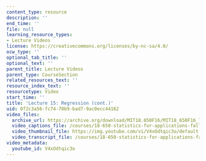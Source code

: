 ```yaml
---
content_type: resource
description: ''
end_time: ''
file: null
learning_resource_types:
- Lecture Videos
license: https://creativecommons.org/licenses/by-nc-sa/4.0/
ocw_type: ''
optional_tab_title: ''
optional_text: ''
parent_title: Lecture Videos
parent_type: CourseSection
related_resources_text: ''
resource_index_text: ''
resourcetype: Video
start_time: ''
title: 'Lecture 15: Regression (cont.)'
uid: 0f2c3a56-fc74-70b9-bad7-9ac0ecc44162
video_files:
  archive_url: https://archive.org/download/MIT18.650F16/MIT18_650F16_lec15_300k.mp4
  video_captions_file: /courses/18-650-statistics-for-applications-fall-2016/01bccff7851d5ed7839c03817e7fcb87_V4xOdtqic3o.vtt
  video_thumbnail_file: https://img.youtube.com/vi/V4xOdtqic3o/default.jpg
  video_transcript_file: /courses/18-650-statistics-for-applications-fall-2016/82ca8cce3e31db599a9cad858093bc34_V4xOdtqic3o.pdf
video_metadata:
  youtube_id: V4xOdtqic3o
---
```

